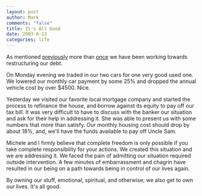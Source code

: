```yaml
--- 
layout: post
author: Mark
comments: "false"
title: It's All Good
date: 2003-8-13
categories: life
---
```

As mentioned <a href="http://www.zanshin.net/blogs/000248.html">previously</a> more than <a href="http://www.zanshin.net/blogs/000247.html">once</a> we have been working towards restructuring our debt.

On Monday evening we traded in our two cars for one very good used one. We lowered our monthly car payment by some 25% and dropped the annual vehicle cost by over $4500. Nice.

Yesterday we visited our favorite local mortgage company and started the process to refinance the house, and borrow against its equity to pay off our tax bill. It was very difficult to have to discuss with the banker our situation and ask for their help in addressing it. She was able to present us with some numbers that more than satisfy. Our monthly housing cost should drop by about 18%, and, we'll have the funds available to pay off Uncle Sam.

Michele and I firmly believe that complete freedom is only possible if you take complete responsibility for your actions. We created this situation and we are addressing it. We faced the pain of admitting our situation required outside intervention. A few minutes of embarrassment and chagrin have resulted in our being on a path towards being in control of our lives again.

By owning our stuff, emotional, spiritual, and otherwise; we also get to own our lives. It's all good.
